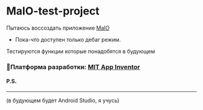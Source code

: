 # MalO-test-project
Пытаюсь воссоздать приложение [MalO](https://scpfoundation.net/scp-1471)

- Пока-что доступен только дебаг режим.

Тестируются функции которые понадобятся в будующем

### 🤖Платформа разработки: [MIT App Inventor](https://appinventor.mit.edu/)

#### P.S.
---

(в будующем будет Android Studio, я учусь)
